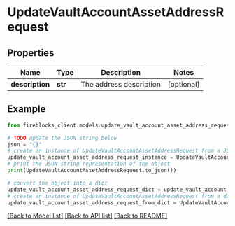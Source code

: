 # UpdateVaultAccountAssetAddressRequest


## Properties

Name | Type | Description | Notes
------------ | ------------- | ------------- | -------------
**description** | **str** | The address description | [optional] 

## Example

```python
from fireblocks_client.models.update_vault_account_asset_address_request import UpdateVaultAccountAssetAddressRequest

# TODO update the JSON string below
json = "{}"
# create an instance of UpdateVaultAccountAssetAddressRequest from a JSON string
update_vault_account_asset_address_request_instance = UpdateVaultAccountAssetAddressRequest.from_json(json)
# print the JSON string representation of the object
print(UpdateVaultAccountAssetAddressRequest.to_json())

# convert the object into a dict
update_vault_account_asset_address_request_dict = update_vault_account_asset_address_request_instance.to_dict()
# create an instance of UpdateVaultAccountAssetAddressRequest from a dict
update_vault_account_asset_address_request_from_dict = UpdateVaultAccountAssetAddressRequest.from_dict(update_vault_account_asset_address_request_dict)
```
[[Back to Model list]](../README.md#documentation-for-models) [[Back to API list]](../README.md#documentation-for-api-endpoints) [[Back to README]](../README.md)


